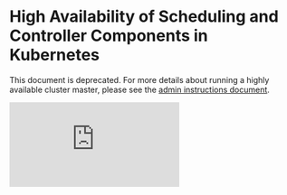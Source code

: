 # High Availability of Scheduling and Controller Components in Kubernetes

This document is deprecated. For more details about running a highly available
cluster master, please see the [admin instructions document](https://kubernetes.io/docs/admin/high-availability/).

<!-- BEGIN MUNGE: GENERATED_ANALYTICS -->
[![Analytics](https://kubernetes-site.appspot.com/UA-36037335-10/GitHub/docs/proposals/high-availability.md?pixel)]()
<!-- END MUNGE: GENERATED_ANALYTICS -->
